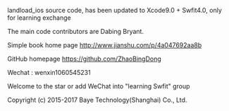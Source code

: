 landload_ios source code, has been updated to Xcode9.0 + Swfit4.0, only for learning exchange

The main code contributors are Dabing Bryant.

Simple book home page http://www.jianshu.com/p/4a047692aa8b

GitHub homepage https://github.com/ZhaoBingDong

Wechat : wenxin1060545231

Welcome to the star or add WeChat into "learning Swfit" group

Copyright (c) 2015-2017 Baye Technology(Shanghai) Co., Ltd.
